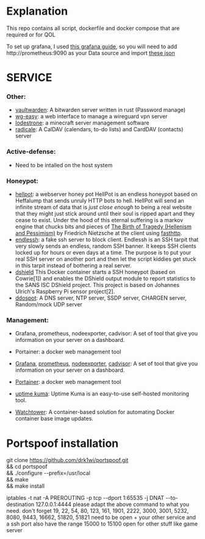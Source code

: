 # Explanation


This repo contains all script, dockerfile and docker compose that are required or for QOL

To set up grafana, I used [this grafana guide](https://github.com/DoTheEvo/selfhosted-apps-docker/tree/master/prometheus_grafana_loki),
so you will need to add http://prometheus:9090  as your Data source and import [these
json ](https://github.com/DoTheEvo/selfhosted-apps-docker/tree/master/prometheus_grafana_loki/dashboards)


# SERVICE


### Other:

- [vaultwarden](https://github.com/dani-garcia/vaultwarden): A bitwarden server written in rust (Password manage)
- [wg-easy](https://github.com/wg-easy/wg-easy): a web interface to manage a wireguard vpn server
- [lodestrone](https://github.com/Lodestone-Team/lodestone): a minecraft server management software
- [radicale](https://github.com/Kozea/Radicale): A CalDAV (calendars, to-do lists) and CardDAV (contacts) server

### Active-defense:

- Need to be intalled on the host system

### Honeypot:
  - [hellpot](https://github.com/yunginnanet/HellPot): a webserver honey pot
    HellPot is an endless honeypot based on Heffalump that sends unruly HTTP bots to hell.
    HellPot will send an infinite stream of data that is *just close enough* to being a real website that they might just stick around until their soul is ripped apart and they cease to exist.
    Under the hood of this eternal suffering is a markov engine that chucks bits and pieces of [The Birth of Tragedy (Hellenism and Pessimism)](https://www.gutenberg.org/files/51356/51356-h/51356-h.htm) by Friedrich Nietzsche at the client using [fasthttp](https://github.com/valyala/fasthttp).
  - [endlessh](https://github.com/skeeto/endlessh): a fake ssh server to block client.
    Endlessh is an SSH tarpit that very slowly sends an endless, random SSH banner. It keeps SSH clients locked up for hours or even days at a time. The purpose is to put your real SSH server on another port and then let the script kiddies get stuck in this tarpit instead of bothering a real server.
  - [dshield](https://github.com/xme/dshield-docker) This Docker container starts a SSH honeypot (based on Cowrie[1]) and enables the DShield output module to report statistics to the SANS ISC DShield project. This project is based on Johannes Ulrich's Raspberry Pi sensor project[2].
  - [ddospot](https://github.com/aelth/ddospot): A DNS server, NTP server, SSDP server, CHARGEN server, Random/mock UDP server

### Management:
  - Grafana, prometheus, nodeexporter, cadvisor: A set of tool that give you information on your server on a dashboard.
  - Portainer: a docker web management tool

- [Grafana](https://grafana.com/), [prometheus](https://github.com/prometheus/prometheus),
  [nodeexporter](https://github.com/prometheus/node_exporter), [cadvisor](https://github.com/google/cadvisor): A set of
  tool that give you information on your server on a dashboard.
- [Portainer](https://www.portainer.io/): a docker web management tool
- [uptime kuma](https://github.com/louislam/uptime-kuma): Uptime Kuma is an easy-to-use self-hosted monitoring tool.
- [Watchtower](https://containrrr.dev/watchtower/): A container-based solution for automating Docker container base image updates.

# Portspoof installation


git clone https://github.com/drk1wi/portspoof.git \
&& cd portspoof \
&& ./configure --prefix=/usr/local \
&& make \
&& make install

iptables -t nat -A PREROUTING -p tcp --dport 1:65535  -j DNAT --to-destination 127.0.0.1:4444 
please adapt the above command to what you need. 
don't forget 19, 22, 54, 80, 123, 161, 1901, 2222, 3000, 3001, 5232, 8080, 9443, 16662, 51820, 51821 need to be open + your other service and a ssh port also have the range 15000 to 15100 open for other stuff like game server 
